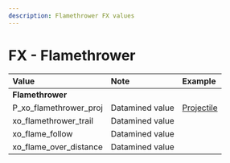 ```yaml
---
description: Flamethrower FX values
---
```


# FX - Flamethrower

| Value | Note | Example |
| :--- | :--- | :--- |
| **Flamethrower** |  |  |
| P\_xo\_flamethrower\_proj | Datamined value | [Projectile](https://gfycat.com/adorablesparklingasiaticlesserfreshwaterclam) |
| xo\_flamethrower\_trail | Datamined value |  |
| xo\_flame\_follow | Datamined value |  |
| xo\_flame\_over\_distance | Datamined value |  |

